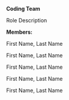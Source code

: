 <b>Coding Team </b>

Role Description

<b>Members: </b>

<p>First Name, Last Name</p>
<p>First Name, Last Name</p>
<p>First Name, Last Name</p>
<p>First Name, Last Name</p>
<p>First Name, Last Name</p>
